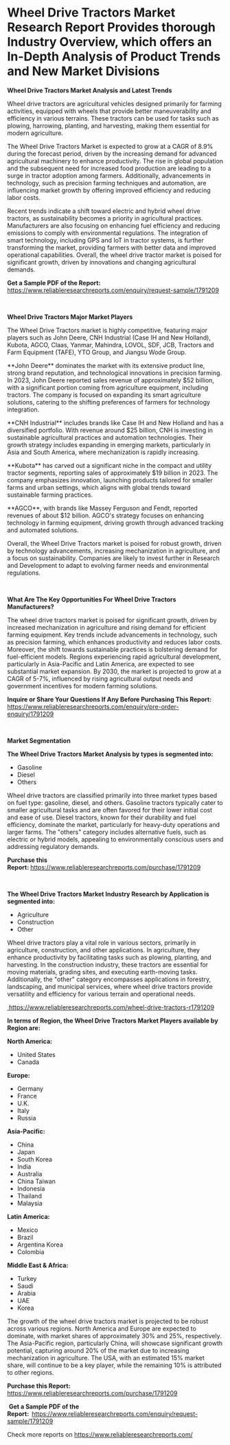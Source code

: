 <p><h1>Wheel Drive Tractors Market Research Report Provides thorough Industry Overview, which offers an In-Depth Analysis of Product Trends and New Market Divisions</h1></p><p><strong>Wheel Drive Tractors Market Analysis and Latest Trends</strong></p>
<p><p>Wheel drive tractors are agricultural vehicles designed primarily for farming activities, equipped with wheels that provide better maneuverability and efficiency in various terrains. These tractors can be used for tasks such as plowing, harrowing, planting, and harvesting, making them essential for modern agriculture.</p><p>The Wheel Drive Tractors Market is expected to grow at a CAGR of 8.9% during the forecast period, driven by the increasing demand for advanced agricultural machinery to enhance productivity. The rise in global population and the subsequent need for increased food production are leading to a surge in tractor adoption among farmers. Additionally, advancements in technology, such as precision farming techniques and automation, are influencing market growth by offering improved efficiency and reducing labor costs.</p><p>Recent trends indicate a shift toward electric and hybrid wheel drive tractors, as sustainability becomes a priority in agricultural practices. Manufacturers are also focusing on enhancing fuel efficiency and reducing emissions to comply with environmental regulations. The integration of smart technology, including GPS and IoT in tractor systems, is further transforming the market, providing farmers with better data and improved operational capabilities. Overall, the wheel drive tractor market is poised for significant growth, driven by innovations and changing agricultural demands.</p></p>
<p><strong>Get a Sample PDF of the Report:&nbsp;</strong> <a href="https://www.reliableresearchreports.com/enquiry/request-sample/1791209?utm_campaign=2187&utm_medium=2&utm_source=Github&utm_content=ia&utm_term=18022025&utm_id=wheel-drive-tractors">https://www.reliableresearchreports.com/enquiry/request-sample/1791209</a></p>
<p>&nbsp;</p>
<p><strong>Wheel Drive Tractors Major Market Players</strong></p>
<p><p>The Wheel Drive Tractors market is highly competitive, featuring major players such as John Deere, CNH Industrial (Case IH and New Holland), Kubota, AGCO, Claas, Yanmar, Mahindra, LOVOL, SDF, JCB, Tractors and Farm Equipment (TAFE), YTO Group, and Jiangsu Wode Group. </p><p>**John Deere** dominates the market with its extensive product line, strong brand reputation, and technological innovations in precision farming. In 2023, John Deere reported sales revenue of approximately $52 billion, with a significant portion coming from agriculture equipment, including tractors. The company is focused on expanding its smart agriculture solutions, catering to the shifting preferences of farmers for technology integration.</p><p>**CNH Industrial** includes brands like Case IH and New Holland and has a diversified portfolio. With revenue around $25 billion, CNH is investing in sustainable agricultural practices and automation technologies. Their growth strategy includes expanding in emerging markets, particularly in Asia and South America, where mechanization is rapidly increasing.</p><p>**Kubota** has carved out a significant niche in the compact and utility tractor segments, reporting sales of approximately $19 billion in 2023. The company emphasizes innovation, launching products tailored for smaller farms and urban settings, which aligns with global trends toward sustainable farming practices.</p><p>**AGCO**, with brands like Massey Ferguson and Fendt, reported revenues of about $12 billion. AGCO's strategy focuses on enhancing technology in farming equipment, driving growth through advanced tracking and automated solutions.</p><p>Overall, the Wheel Drive Tractors market is poised for robust growth, driven by technology advancements, increasing mechanization in agriculture, and a focus on sustainability. Companies are likely to invest further in Research and Development to adapt to evolving farmer needs and environmental regulations.</p></p>
<p>&nbsp;</p>
<p><strong>What Are The Key Opportunities For Wheel Drive Tractors Manufacturers?</strong></p>
<p><p>The wheel drive tractors market is poised for significant growth, driven by increased mechanization in agriculture and rising demand for efficient farming equipment. Key trends include advancements in technology, such as precision farming, which enhances productivity and reduces labor costs. Moreover, the shift towards sustainable practices is bolstering demand for fuel-efficient models. Regions experiencing rapid agricultural development, particularly in Asia-Pacific and Latin America, are expected to see substantial market expansion. By 2030, the market is projected to grow at a CAGR of 5-7%, influenced by rising agricultural output needs and government incentives for modern farming solutions.</p></p>
<p><strong>Inquire or Share Your Questions If Any Before Purchasing This Report:</strong> <a href="https://www.reliableresearchreports.com/enquiry/pre-order-enquiry/1791209?utm_campaign=2187&utm_medium=2&utm_source=Github&utm_content=ia&utm_term=18022025&utm_id=wheel-drive-tractors">https://www.reliableresearchreports.com/enquiry/pre-order-enquiry/1791209</a></p>
<p>&nbsp;</p>
<p><strong>Market Segmentation</strong></p>
<p><strong>The Wheel Drive Tractors Market Analysis by types is segmented into:</strong></p>
<p><ul><li>Gasoline</li><li>Diesel</li><li>Others</li></ul></p>
<p><p>Wheel drive tractors are classified primarily into three market types based on fuel type: gasoline, diesel, and others. Gasoline tractors typically cater to smaller agricultural tasks and are often favored for their lower initial cost and ease of use. Diesel tractors, known for their durability and fuel efficiency, dominate the market, particularly for heavy-duty operations and larger farms. The "others" category includes alternative fuels, such as electric or hybrid models, appealing to environmentally conscious users and addressing regulatory demands.</p></p>
<p><strong>Purchase this Report:&nbsp;</strong><a href="https://www.reliableresearchreports.com/purchase/1791209?utm_campaign=2187&utm_medium=2&utm_source=Github&utm_content=ia&utm_term=18022025&utm_id=wheel-drive-tractors">https://www.reliableresearchreports.com/purchase/1791209</a></p>
<p>&nbsp;</p>
<p><strong>The Wheel Drive Tractors Market Industry Research by Application is segmented into:</strong></p>
<p><ul><li>Agriculture</li><li>Construction</li><li>Other</li></ul></p>
<p><p>Wheel drive tractors play a vital role in various sectors, primarily in agriculture, construction, and other applications. In agriculture, they enhance productivity by facilitating tasks such as plowing, planting, and harvesting. In the construction industry, these tractors are essential for moving materials, grading sites, and executing earth-moving tasks. Additionally, the "other" category encompasses applications in forestry, landscaping, and municipal services, where wheel drive tractors provide versatility and efficiency for various terrain and operational needs.</p></p>
<p><a href="https://www.reliableresearchreports.com/wheel-drive-tractors-r1791209?utm_campaign=2187&utm_medium=2&utm_source=Github&utm_content=ia&utm_term=18022025&utm_id=wheel-drive-tractors">&nbsp;https://www.reliableresearchreports.com/wheel-drive-tractors-r1791209</a></p>
<p><strong>In terms of Region, the Wheel Drive Tractors Market Players available by Region are:</strong></p>
<p>
    <p> <strong> North America: </strong>
        <ul>
            <li>United States</li>
            <li>Canada</li>
        </ul>
        </p> 
    <p> <strong> Europe: </strong>
        <ul>
            <li>Germany</li>
            <li>France</li>
            <li>U.K.</li>
            <li>Italy</li>
            <li>Russia</li>
        </ul>
        </p> 
    <p> <strong> Asia-Pacific: </strong>
        <ul>
            <li>China</li>
            <li>Japan</li>
            <li>South Korea</li>
            <li>India</li>
            <li>Australia</li>
            <li>China Taiwan</li>
            <li>Indonesia</li>
            <li>Thailand</li>
            <li>Malaysia</li>
        </ul>
        </p> 
    <p> <strong> Latin America: </strong>
        <ul>
            <li>Mexico</li>
            <li>Brazil</li>
            <li>Argentina Korea</li>
            <li>Colombia</li>
        </ul>
        </p> 
    <p> <strong> Middle East & Africa: </strong>
        <ul>
            <li>Turkey</li>
            <li>Saudi</li>
            <li>Arabia</li>
            <li>UAE</li>
            <li>Korea</li>
        </ul>
    </p>
    </p>
<p><p>The growth of the wheel drive tractors market is projected to be robust across various regions. North America and Europe are expected to dominate, with market shares of approximately 30% and 25%, respectively. The Asia-Pacific region, particularly China, will showcase significant growth potential, capturing around 20% of the market due to increasing mechanization in agriculture. The USA, with an estimated 15% market share, will continue to be a key player, while the remaining 10% is attributed to other regions.</p></p>
<p><strong>Purchase this Report: </strong><a href="https://www.reliableresearchreports.com/purchase/1791209?utm_campaign=2187&utm_medium=2&utm_source=Github&utm_content=ia&utm_term=18022025&utm_id=wheel-drive-tractors">https://www.reliableresearchreports.com/purchase/1791209</a></p>
<p>&nbsp;<strong>Get a Sample PDF of the Report:&nbsp;&nbsp;</strong><a href="https://www.reliableresearchreports.com/enquiry/request-sample/1791209?utm_campaign=2187&utm_medium=2&utm_source=Github&utm_content=ia&utm_term=18022025&utm_id=wheel-drive-tractors">https://www.reliableresearchreports.com/enquiry/request-sample/1791209</a></p>
<p><strong></strong></p>
<p>Check more reports on <a href="https://www.reliableresearchreports.com/?utm_campaign=2187&utm_medium=2&utm_source=Github&utm_content=ia&utm_term=18022025&utm_id=wheel-drive-tractors">https://www.reliableresearchreports.com/</a></p>